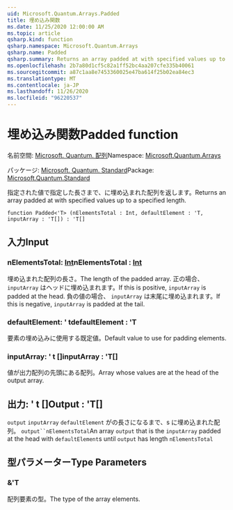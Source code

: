 ```yaml
---
uid: Microsoft.Quantum.Arrays.Padded
title: 埋め込み関数
ms.date: 11/25/2020 12:00:00 AM
ms.topic: article
qsharp.kind: function
qsharp.namespace: Microsoft.Quantum.Arrays
qsharp.name: Padded
qsharp.summary: Returns an array padded at with specified values up to a specified length.
ms.openlocfilehash: 2b7a80d1cf5c82a1ff52bc4aa207cfe335b40061
ms.sourcegitcommit: a87c1aa8e7453360025e47ba614f25b02ea84ec3
ms.translationtype: MT
ms.contentlocale: ja-JP
ms.lasthandoff: 11/26/2020
ms.locfileid: "96220537"
---
```

# <a name="padded-function"></a><span data-ttu-id="f3290-102">埋め込み関数</span><span class="sxs-lookup"><span data-stu-id="f3290-102">Padded function</span></span>

<span data-ttu-id="f3290-103">名前空間: [Microsoft. Quantum. 配列](xref:Microsoft.Quantum.Arrays)</span><span class="sxs-lookup"><span data-stu-id="f3290-103">Namespace: [Microsoft.Quantum.Arrays](xref:Microsoft.Quantum.Arrays)</span></span>

<span data-ttu-id="f3290-104">パッケージ: [Microsoft. Quantum. Standard](https://nuget.org/packages/Microsoft.Quantum.Standard)</span><span class="sxs-lookup"><span data-stu-id="f3290-104">Package: [Microsoft.Quantum.Standard](https://nuget.org/packages/Microsoft.Quantum.Standard)</span></span>


<span data-ttu-id="f3290-105">指定された値で指定した長さまで、に埋め込まれた配列を返します。</span><span class="sxs-lookup"><span data-stu-id="f3290-105">Returns an array padded at with specified values up to a specified length.</span></span>

```qsharp
function Padded<'T> (nElementsTotal : Int, defaultElement : 'T, inputArray : 'T[]) : 'T[]
```


## <a name="input"></a><span data-ttu-id="f3290-106">入力</span><span class="sxs-lookup"><span data-stu-id="f3290-106">Input</span></span>

### <a name="nelementstotal--int"></a><span data-ttu-id="f3290-107">nElementsTotal: [Int](xref:microsoft.quantum.lang-ref.int)</span><span class="sxs-lookup"><span data-stu-id="f3290-107">nElementsTotal : [Int](xref:microsoft.quantum.lang-ref.int)</span></span>

<span data-ttu-id="f3290-108">埋め込まれた配列の長さ。</span><span class="sxs-lookup"><span data-stu-id="f3290-108">The length of the padded array.</span></span> <span data-ttu-id="f3290-109">正の場合、 `inputArray` はヘッドに埋め込まれます。</span><span class="sxs-lookup"><span data-stu-id="f3290-109">If this is positive, `inputArray` is padded at the head.</span></span> <span data-ttu-id="f3290-110">負の値の場合、 `inputArray` は末尾に埋め込まれます。</span><span class="sxs-lookup"><span data-stu-id="f3290-110">If this is negative, `inputArray` is padded at the tail.</span></span>


### <a name="defaultelement--t"></a><span data-ttu-id="f3290-111">defaultElement: ' t</span><span class="sxs-lookup"><span data-stu-id="f3290-111">defaultElement : 'T</span></span>

<span data-ttu-id="f3290-112">要素の埋め込みに使用する既定値。</span><span class="sxs-lookup"><span data-stu-id="f3290-112">Default value to use for padding elements.</span></span>


### <a name="inputarray--t"></a><span data-ttu-id="f3290-113">inputArray: ' t []</span><span class="sxs-lookup"><span data-stu-id="f3290-113">inputArray : 'T[]</span></span>

<span data-ttu-id="f3290-114">値が出力配列の先頭にある配列。</span><span class="sxs-lookup"><span data-stu-id="f3290-114">Array whose values are at the head of the output array.</span></span>



## <a name="output--t"></a><span data-ttu-id="f3290-115">出力: ' t []</span><span class="sxs-lookup"><span data-stu-id="f3290-115">Output : 'T[]</span></span>

<span data-ttu-id="f3290-116">`output` `inputArray` `defaultElement` がの長さになるまで、s に埋め込まれた配列。 `output``nElementsTotal`</span><span class="sxs-lookup"><span data-stu-id="f3290-116">An array `output` that is the `inputArray` padded at the head with `defaultElement`s until `output` has length `nElementsTotal`</span></span>

## <a name="type-parameters"></a><span data-ttu-id="f3290-117">型パラメーター</span><span class="sxs-lookup"><span data-stu-id="f3290-117">Type Parameters</span></span>

### <a name="t"></a><span data-ttu-id="f3290-118">&</span><span class="sxs-lookup"><span data-stu-id="f3290-118">'T</span></span>

<span data-ttu-id="f3290-119">配列要素の型。</span><span class="sxs-lookup"><span data-stu-id="f3290-119">The type of the array elements.</span></span>